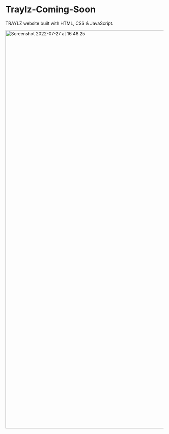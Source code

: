 # Traylz-Coming-Soon

TRAYLZ website built with HTML, CSS & JavaScript. 

<img width="1266" alt="Screenshot 2022-07-27 at 16 48 25" src="https://user-images.githubusercontent.com/63313596/181567401-b33e1f1d-7310-49b2-a677-c22c11812665.png">
